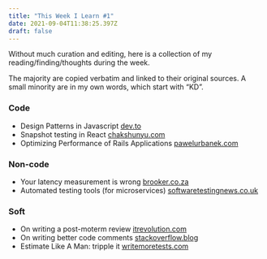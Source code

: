 ```yaml
---
title: "This Week I Learn #1"
date: 2021-09-04T11:38:25.397Z
draft: false
---
```

Without much curation and editing, here is a collection of my reading/finding/thoughts during the week.

The majority are copied verbatim and linked to their original sources. A small minority are in my own words, which start with “KD”.

### Code

* Design Patterns in Javascript [dev.to](https://dev.to/zeeshanhshaheen/design-patterns-in-javascript-1pgm?utm_source=reactdigest&utm_medium=email&utm_campaign=319)
* Snapshot testing in React [chakshunyu.com](https://www.chakshunyu.com/blog/what-are-proper-use-cases-for-snapshot-testing-react-components/?utm_source=newsletter&utm_medium=email&utm_campaign=react_newsletter&ck_subscriber_id=887766780)
* Optimizing Performance of Rails Applications [pawelurbanek.com](https://pawelurbanek.com/optimize-rails-performance)

### Non-code

* Your latency measurement is wrong [brooker.co.za](https://brooker.co.za/blog/2021/08/05/utilization.html?utm_source=Pointer&utm_campaign=258e75bf2b-ISSUE_248&utm_medium=email&utm_term=0_6ba2b83261-258e75bf2b-592782685)
* Automated testing tools (for microservices) [softwaretestingnews.co.uk](https://www.softwaretestingnews.co.uk/the-importance-of-automated-testing-for-microservices/)

### Soft

* On writing a post-moterm review [itrevolution.com](https://itrevolution.com/post-incident-review/?utm_source=techleaddigest&utm_medium=email&utm_campaign=52)
* On writing better code comments [stackoverflow.blog](https://stackoverflow.blog/2021/07/05/best-practices-for-writing-code-comments)
* Estimate Like A Man: tripple it [writemoretests.com](https://writemoretests.com/2012/02/how-to-estimate-like-adult-part-1.html)